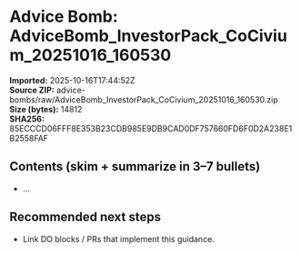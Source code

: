 # Advice Bomb: AdviceBomb_InvestorPack_CoCivium_20251016_160530

**Imported:** 2025-10-16T17:44:52Z  
**Source ZIP:** advice-bombs/raw/AdviceBomb_InvestorPack_CoCivium_20251016_160530.zip  
**Size (bytes):** 14812  
**SHA256:** 85ECCCD06FFF8E353B23CDB985E9DB9CAD0DF757660FD6F0D2A238E1B2558FAF

## Contents (skim + summarize in 3–7 bullets)
- …

## Recommended next steps
- Link DO blocks / PRs that implement this guidance.


